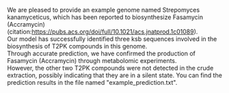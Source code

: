 We are pleased to provide an example genome named Strepomyces kanamyceticus, which has been reported to biosynthesize Fasamycin (Accramycin)(citation:https://pubs.acs.org/doi/full/10.1021/acs.jnatprod.1c01089). \
Our model has successfully identified three ksb sequences involved in the biosynthesis of T2PK compounds in this genome. \
Through accurate prediction, we have confirmed the production of Fasamycin (Accramycin) through metabolomic experiments. \
However, the other two T2PK compounds were not detected in the crude extraction, possibly indicating that they are in a silent state. You can find the prediction results in the file named "example_prediction.txt".
